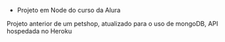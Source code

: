 - Projeto em Node do curso da Alura 

Projeto anterior de um petshop, atualizado para o uso de mongoDB, API hospedada no Heroku